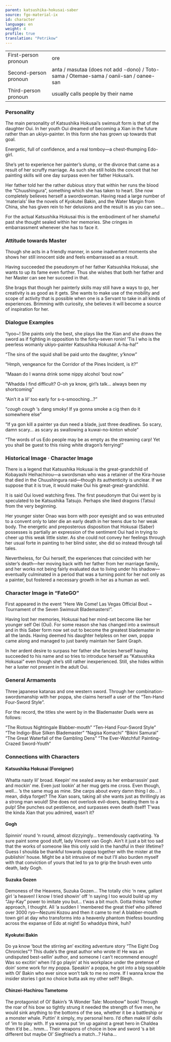 ```yaml
---
parent: katsushika-hokusai-saber
source: fgo-material-ix
id: character
language: en
weight: 4
profile: true
translation: "Petrikow"
---
```


<table>
  <tr><td>First-person pronoun</td><td>ore</td></tr>
  <tr><td>Second-person pronoun</td><td>anta / masutaa (does not add -dono) / Toto-sama / Otemae-sama / oanii-san / oanee-san</td></tr>
  <tr><td>Third-person pronoun</td><td>usually calls people by their name</td></tr>
</table>

### Personality

The main personality of Katsushika Hokusai’s swimsuit form is that of the daughter Oui.
In her youth Oui dreamed of becoming a Xian in the future rather than an ukiyo-painter. In this form she has grown up towards that goal.

Energetic, full of confidence, and a real tomboy—a chest-thumping Edo-girl.

She’s yet to experience her painter’s slump, or the divorce that came as a result of her scruffy marriage. As such she still holds the conceit that her painting skills will one day surpass even her father Hokusai’s.

Her father told her the rather dubious story that within her runs the blood the “Chuushingura”, something which she has taken to heart. She now completely believes herself a swordswoman. Having read a large number of ‘materials’ like the novels of Kyokutei Bakin, and the Water Margin from China, she has given rein to her delusions and the result is as you can see…

For the actual Katsushika Hokusai this is the embodiment of her shameful past she thought sealed within her memories. She cringes in embarrassment whenever she has to face it.

### Attitude towards Master

Though she acts in a friendly manner, in some inadvertent moments she shows her still innocent side and feels embarrassed as a result.

Having succeeded the pseudonym of her father Katsushika Hokusai, she wants to up its fame even further. Thus she wishes that both her father and her Master can see her succeed in that.

She brags that though her painterly skills may still have a ways to go, her creativity is as good as it gets. She wants to make use of the mobility and scope of activity that is possible when one is a Servant to take in all kinds of experiences. Brimming with curiosity, she believes it will become a source of inspiration for her.

### Dialogue Examples

“Iyoo~! She paints only the best, she plays like the Xian and she draws the sword as if fighting in opposition to the forty-seven ronin! ‘Tis I who is the peerless womanly ukiyo-painter Katsushika Hokusai! A-ha-ha!”

“The sins of the squid shall be paid unto the daughter, y’know”

“Hmph, vengeance for the Corridor of the Pines Incident, is it?”

“Maaan do I wanna drink some nippy alcohol ‘bout now”

“Whadda I find difficult? O-oh ya know, girl’s talk… always been my shortcoming”

“Ain’t it a lil’ too early for s-s-smooching…?”

“*cough* *cough* ‘s dang smoky! If ya gonna smoke a cig then do it somewhere else”

“If ya gon kill a painter ya dun need a blade, just three deadlines. So scary, damn scary… as scary as swallowing a kuwai-no-kinton whole”

“The words of us Edo people may be as empty as the streaming carp! Yet you shall be guest to this rising white dragon’s ferrying!”

### Historical Image · Character Image

There is a legend that Katsushika Hokusai is the great-grandchild of Kobayashi Heihachirou—a swordsman who was a retainer of the Kira-house that died in the Chuushingura raid—though its authenticity is unclear. If we suppose that it is true, it would make Oui his great-great-grandchild.

It is said Oui loved watching fires.
The first pseudonym that Oui went by is speculated to be Katsushika Tatsujo. Perhaps she liked dragons (Tatsu) from the very beginning.

Her younger sister Onao was born with poor eyesight and so was entrusted to a convent only to later die an early death in her teens due to her weak body. The energetic and preposterous disposition that Hokusai (Saber) possesses is partially an expression of the sentiment Oui had in trying to cheer up this weak little sister. As she could not convey her feelings through her usual forte in painting to her blind sister, she did so instead through tall tales.

Nevertheless, for Oui herself, the experiences that coincided with her sister’s death—her moving back with her father from her marriage family, and her works not being fairly evaluated due to living under his shadow—eventually culminated in a period that was a turning point for her not only as a painter, but fostered a necessary growth in her as a human as well.

### Character Image in “FateGO”

First appeared in the event “Here We Come! Las Vegas Official Bout ~ Tournament of the Seven Swimsuit Blademasters!”.

Having lost her memories, Hokusai had her mind-set become like her younger self Oei (Oui). For some reason she has changed into a swimsuit and in this Saber form now set out to become the greatest blademaster in all the lands. Having deemed his daughter helpless on her own, poppa came along and managed to just barely maintain her Saint Graph.

In her ardent desire to surpass her father she fancies herself having succeeded to his name and so tries to introduce herself as “Katsushika Hokusai” even though she’s still rather inexperienced.
Still, she hides within her a luster not present in the adult Oui.

### General Armaments

Three japanese katanas and one western sword. Through her combination-swordsmanship with her poppa, she claims herself a user of the “Ten-Hand Four-Sword Style”.

For the record, the titles she went by in the Blademaster Duels were as follows:

“The Riotous Nightingale Blabber-mouth”
“Ten-Hand Four-Sword Style”
“The Indigo-Blue Silken Blademaster”
“Nagisa Komachi”
“Bikini Samurai”
“The Great Waterfall of the Gambling Dens”
“The Ever-Watchful! Painting-Crazed Sword-Youth”

### Connections with Characters

#### Katsushika Hokusai (Foreigner)

Whatta nasty lil’ broad. Keepin’ me sealed away as her embarrassin’ past and mockin’ me.
Even just lookin’ at her mug gets me cross. Even though, well… ’s the same mug as mine.
She carps about every damn thing I do… I mean, didya forget? The Xian soars, taking all she wants just as thrillingly as a strong man would! She does not overlook evil-doers, beating them to a pulp! She punches out pestilence, and surpasses even death itself! T’was the kinda Xian that you admired, wasn’t it?

#### Gogh

Spinnin’ round ‘n round, almost dizzyingly… tremendously captivating. Ya sure paint some good stuff, lady Vincent van Gogh. Ain’t it just a bit too sad that the works of someone like this only sold in the handful in their lifetime? Guess I shoulda be thankful towards poppa together with the mister at the publishin’ house.
Might be a bit intrusive of me but I’ll also burden myself with that conviction of yours that led to ya to grip the brush even unto death, lady Gogh.

#### Suzuka Gozen

Demoness of the Heavens, Suzuka Gozen… The totally chic ‘n new, gallant girl ‘a heaven!
I know I tried showin’ off ‘n saying I too would build up my “Jay-Kay” power to imitate you but… t’was a bit much.
Gotta thinka ‘nother approach, I thought. All ‘a sudden I ‘membered the great thief who pilfered over 3000 ryo—Nezumi Kozou and then it came to me!
A blabber-mouth town girl at day who transforms into a heavenly phantom thiefess bounding across the expanse of Edo at night! So whaddya think, huh?

#### Kyokutei Bakin

Do ya know ‘bout the stirring an’ exciting adventure story “The Eight Dog Chronicles”?
This dude’s the great author who wrote it! He was an undisputed best-sellin’ author, and someone I can’t recommend enough!
Was so excitin’ when I’d go playin’ at his workplace under the pretense of doin’ some work for my poppa.
Speakin’ a poppa, he got into a big squabble with Ol’ Bakin who ever since won’t talk to me no more.
If I wanna know the insider stories I got no choice butta ask my other self? Blegh.

#### Chinzei-Hachirou Tametomo

The protagonist of Ol’ Bakin’s “A Wonder Tale: Moonbow” book!
Through the roar of his bow so tightly strung it needed the strength of five men, he would sink anything to the bottoms of the sea, whether it be a battleship or a monster whale.
Puttin’ it simply, my personal hero. I’d often make lil’ dolls of ‘im to play with.
If ya wanna put ‘im up against a great hero in Chaldea then it’d be… hmm…
Their weapons of choice in bow and sword ‘s a bit different but maybe Ol’ Siegfried’s a match…? Haha…
